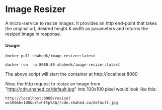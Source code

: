 # Image Resizer

A micro-service to resize images. It provides an http end-point that takes the original url, desired height & width as parameters and returns the resized image in response.

#### Usage:

```
docker pull shahedk/image-resizer:latest

docker run  -p 8080:80 shahedk/image-resizer:latest
```
The above script will start the container at http://localhost:8080

Now, the http request to resize an image from "http://cdn.shahed.ca/default.jpg" into 100x100 pixel would look like this:
```
http://localhost:8080/resize?w=100&h=100&url=http%3A//cdn.shahed.ca/default.jpg
```
